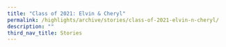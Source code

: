 ```yaml
---
title: "Class of 2021: Elvin & Cheryl"
permalink: /highlights/archive/stories/class-of-2021-elvin-n-cheryl/
description: ""
third_nav_title: Stories
---
```

